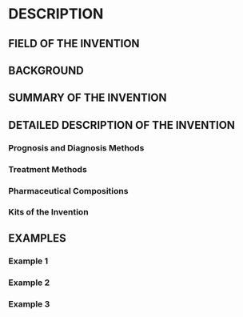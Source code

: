 # DESCRIPTION

## FIELD OF THE INVENTION

## BACKGROUND

## SUMMARY OF THE INVENTION

## DETAILED DESCRIPTION OF THE INVENTION

### Prognosis and Diagnosis Methods

### Treatment Methods

### Pharmaceutical Compositions

### Kits of the Invention

## EXAMPLES

### Example 1

### Example 2

### Example 3

